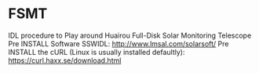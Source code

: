 # FSMT
IDL procedure to Play around Huairou Full-Disk Solar Monitoring Telescope
Pre INSTALL Software SSWIDL: http://www.lmsal.com/solarsoft/
Pre INSTALL the cURL (Linux is usually installed defaultly): https://curl.haxx.se/download.html
